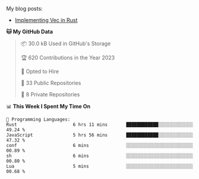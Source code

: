 My blog posts:
- [Implementing Vec in Rust](https://dev.to/kshyr/implementing-vec-in-rust-1e2i)

<!--START_SECTION:waka-->
**🐱 My GitHub Data** 

> 📦 30.0 kB Used in GitHub's Storage 
 > 
> 🏆 620 Contributions in the Year 2023
 > 
> 💼 Opted to Hire
 > 
> 📜 33 Public Repositories 
 > 
> 🔑 8 Private Repositories 
 > 
📊 **This Week I Spent My Time On** 

```text
💬 Programming Languages: 
Rust                     6 hrs 11 mins       ████████████░░░░░░░░░░░░░   49.24 % 
JavaScript               5 hrs 56 mins       ████████████░░░░░░░░░░░░░   47.32 % 
conf                     6 mins              ░░░░░░░░░░░░░░░░░░░░░░░░░   00.89 % 
sh                       6 mins              ░░░░░░░░░░░░░░░░░░░░░░░░░   00.80 % 
Lua                      5 mins              ░░░░░░░░░░░░░░░░░░░░░░░░░   00.68 % 
```


<!--END_SECTION:waka-->
